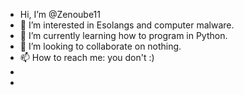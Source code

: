 - Hi, I’m @Zenoube11
- 👀 I’m interested in Esolangs and computer malware.
- 🌱 I’m currently learning how to program in Python.
- 💞️ I’m looking to collaborate on nothing.
- 📫 How to reach me: you don't :)
-
- 

<!---
Zenoube11/Zenoube11 is a ✨ special ✨ repository because its `README.md` (this file) appears on your GitHub profile.
You can click the Preview link to take a look at your changes.
--->
